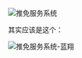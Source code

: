 

![推免服务系统](https://cdn.jsdelivr.net/gh/gxf1212/notes@master/utils/tuimian.png)

其实应该是这个：

![推免服务系统-蓝翔](https://cdn.jsdelivr.net/gh/gxf1212/notes@master/utils/tuimian-bluefly.png)
